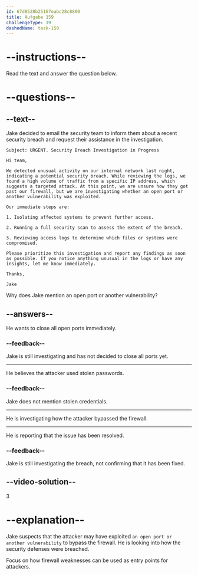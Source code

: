 ```yaml
---
id: 67d8528b25167eabc28c8800
title: Aufgabe 159
challengeType: 19
dashedName: task-159
---
```


<!-- READING -->

# --instructions--

Read the text and answer the question below.

# --questions--

## --text--

Jake decided to email the security team to inform them about a recent security breach and request their assistance in the investigation.

`Subject: URGENT. Security Breach Investigation in Progress`

`Hi team,`

`We detected unusual activity on our internal network last night, indicating a potential security breach. While reviewing the logs, we found a high volume of traffic from a specific IP address, which suggests a targeted attack. At this point, we are unsure how they got past our firewall, but we are investigating whether an open port or another vulnerability was exploited.`

`Our immediate steps are:`

`1. Isolating affected systems to prevent further access.`

`2. Running a full security scan to assess the extent of the breach.`

`3. Reviewing access logs to determine which files or systems were compromised.`

`Please prioritize this investigation and report any findings as soon as possible. If you notice anything unusual in the logs or have any insights, let me know immediately.`

`Thanks,`

`Jake`

Why does Jake mention an open port or another vulnerability?

## --answers--

He wants to close all open ports immediately.

### --feedback--

Jake is still investigating and has not decided to close all ports yet.

---

He believes the attacker used stolen passwords.

### --feedback--

Jake does not mention stolen credentials.

---

He is investigating how the attacker bypassed the firewall.

---

He is reporting that the issue has been resolved.

### --feedback--

Jake is still investigating the breach, not confirming that it has been fixed.

## --video-solution--

3

# --explanation--

Jake suspects that the attacker may have exploited `an open port or another vulnerability` to bypass the firewall. He is looking into how the security defenses were breached.

Focus on how firewall weaknesses can be used as entry points for attackers.
